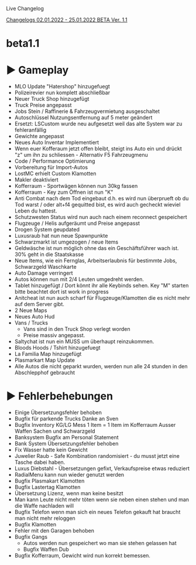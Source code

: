 Live Changelog

[Changelogs 02.01.2022 - 25.01.2022 BETA Ver. 1.1 ](#beta1.1)


# beta1.1
# ► Gameplay
- MLO Update "Hatershop" hinzugefuegt
- Polizeirevier nun komplett abschließbar
- Neuer Truck Shop hinzugefügt
- Truck Preise angepasst
- Jobs Stein / Raffinerie & Fahrzeugvermietung ausgeschaltet
- Autoschlüssel Nutzungsentfernung auf 5 meter geändert
- Ersetzt: LSCustom wurde neu aufgesetzt weil das alte System war zu fehleranfällig
- Gewichte angepasst
- Neues Auto Inventar Implementiert
- Wenn euer Kofferaum jetzt offen bleibt, steigt ins Auto ein und drückt "z" um ihn zu schliessen - Alternativ F5 Fahrzeugmenu
- Code / Performance Optimierung
- Vorbereitung für Import-Autos
- LostMC erhielt Custom Klamotten
- Makler deaktiviert
- Kofferraum - Sportwägen können nun 30kg fassen
- Kofferraum - Key zum Öffnen ist nun "K"
- Anti Combat nach dem Tod eingebaut d.h. es wird nun überprueft ob du Tod warst / oder alt+f4 gequitted bist, es wird auch gecheckt wieviel Leben du hattest.
- Schutzwesten Status wird nun auch nach einem reconnect gespeichert
- Flugzeuge / Helis aufgeräumt und Preise angepasst
- Drogen System geupdated
- Luxusraub hat nun neue Spawnpunkte
- Schwarzmarkt ist umgezogen / neue Items
- Geldwäsche ist nun möglich ohne das ein Geschäftsführer wach ist. 30% geht in die Staatskasse
- Neue Items, wie ein Fernglas, Arbeitserlaubnis für bestimmte Jobs, Schwarzgeld Waschkarte
- Auto Damage verringert
- Autos können nun mit 2/4 Leuten umgedreht werden.
- Tablet hinzugefügt / Dort könnt ihr alle Keybinds sehen. Key "M" starten bitte beachtet dort ist work in progress
- Anitcheat ist nun auch scharf für Flugzeuge/Klamotten die es nicht mehr auf dem Server gibt.
- 2 Neue Maps
- Neues Auto Hud
- Vans / Trucks
    - Vans sind in den Truck Shop verlegt worden
    - Preise massiv angepasst.
- Saltychat ist nun ein MUSS um überhaupt reinzukommen.
- Bloods Hoods / Tshirt hinzugefuegt
- La Familia Map hinzugefügt
- Plasmarkart Map Update
- Alle Autos die nicht geparkt wurden, werden nun alle 24 stunden in den Abschlepphof gebraucht


# ► Fehlerbehebungen
- Einige Übersetzungsfehler behoben
- Bugfix für parkende Trucks Danke an Sven
- Bugfix Inventory KG/LG Mess 1 Item = 1 Item im Kofferraum Ausser Waffen Sachen und Schwarzgeld
- Banksystem Bugfix am Personal Statement
- Bank System Übersetzungsfehler behoben
- Fix Wasser hatte kein Gewicht
- Juwelier Raub - Safe Kombination randomisiert - du musst jetzt eine Tasche dabei haben.
- Luxus Diebstahl - Übersetzungen gefixt, Verkaufspreise etwas reduziert
- RadialMenu kann nun wieder genutzt werden
- Bugfix Plasmakart Klamotten
- Bugfix Lastertag Klamotten
- Übersetzung Lizenz, wenn man keine besitzt
- Man kann Leute nicht mehr töten wenn sie neben einen stehen und man die Waffe nachladen will
- Bugfix Telefon wenn man sich ein neues Telefon gekauft hat braucht man nicht mehr reloggen
- Bugfix Klamotten
- Fehler mit den Garagen behoben
- Bugfix Gangs
     - Autos werden nun gespeichert wo man sie stehen gelassen hat
     - Bugfix Waffen Dub
 - Bugfix Kofferraum, Gewicht wird nun korrekt bemessen.
